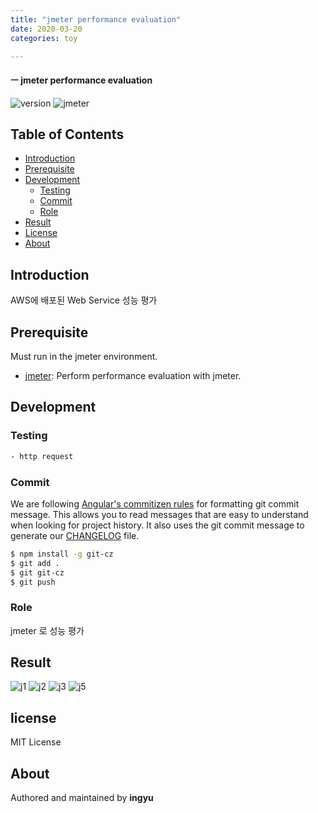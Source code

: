 ```yaml
---
title: "jmeter performance evaluation"
date: 2020-03-20
categories: toy

---
```

#### ㅡ jmeter performance evaluation

![version](https://img.shields.io/badge/version-0.0.1-orange?)
![jmeter](https://img.shields.io/badge/jmeter-5.1.2-blue?logo=)




## Table of Contents

- [Introduction](#introduction)
- [Prerequisite](#prerequisite)
- [Development](#development)
  - [Testing](#testing)
  - [Commit](#commit)
  - [Role](#role)
- [Result](#Result)
- [License](#license)
- [About](#about)

## Introduction
AWS에 배포된 Web Service 성능 평가


## Prerequisite

Must run in the jmeter environment.

- [jmeter](https://jmeter.apache.org/download_jmeter.cgi): Perform performance evaluation with jmeter.

## Development

### Testing

```bash
- http request 
```
### Commit

We are following [Angular's commitizen rules](https://github.com/angular/angular.js/blob/master/DEVELOPERS.md#-git-commit-guidelines) for formatting git commit message. This allows you to read messages that are easy to understand when looking for project history. It also uses the git commit message to generate our [CHANGELOG](/CHANGELOG.md) file.
```bash
$ npm install -g git-cz
$ git add .
$ git git-cz
$ git push
```

### Role
jmeter 로 성능 평가

## Result


![j1](../../assets/images/jmeter/j1.png)
![j2](../../assets/images/jmeter/j2.png)
![j3](../../assets/images/jmeter/j3.png)
![j5](../../assets/images/jmeter/j5.png)
## license
MIT License

## About

Authored and maintained by **ingyu**


[jekyll-docs]: https://jekyllrb.com/docs/home
[jekyll-gh]:   https://github.com/jekyll/jekyll
[jekyll-talk]: https://talk.jekyllrb.com/
[code]: https://github.com/lllilllilllilili/hufs_projects/blob/master/OperatingSystem/Heart%20rate%20measurement.c
